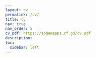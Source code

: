 ```yaml
---
layout: cv
permalink: /cv/
title: cv
nav: true
nav_order: 5
cv_pdf: https://sohamapps.rf.gd/cv.pdf
description: 
toc:
  sidebar: left
---
```

